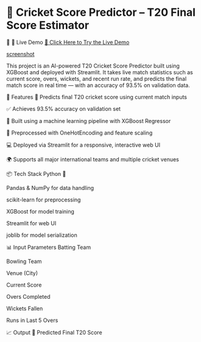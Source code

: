 # 🏏 Cricket Score Predictor – T20 Final Score Estimator

🔗 🚀 Live Demo 
[🔗 Click Here to Try the Live Demo]( 20scorepredictorbyzaidnaeem.streamlit.app)


[screenshot](gitimg.png)



This project is an AI-powered T20 Cricket Score Predictor built using XGBoost and deployed with Streamlit.
It takes live match statistics such as current score, overs, wickets, and recent run rate, and predicts the final match score in real time — with an accuracy of 93.5% on validation data.

🚀 Features
🎯 Predicts final T20 cricket score using current match inputs

✅ Achieves 93.5% accuracy on validation set

🧠 Built using a machine learning pipeline with XGBoost Regressor

🧹 Preprocessed with OneHotEncoding and feature scaling

💻 Deployed via Streamlit for a responsive, interactive web UI

🌍 Supports all major international teams and multiple cricket venues

📦 Tech Stack
Python 🐍

Pandas & NumPy for data handling

scikit-learn for preprocessing

XGBoost for model training

Streamlit for web UI

joblib for model serialization

📊 Input Parameters
Batting Team

Bowling Team

Venue (City)

Current Score

Overs Completed

Wickets Fallen

Runs in Last 5 Overs

📈 Output
🏁 Predicted Final T20 Score
